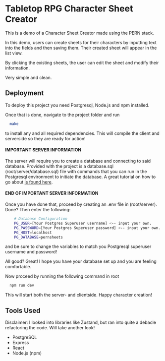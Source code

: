 
# Tabletop RPG Character Sheet Creator

This is a demo of a Character Sheet Creator made using the PERN stack. 

In this demo, users can create sheets for their characters by inputting text into the fields and then saving them. Their created sheet will appear in the list view.

By clicking the existing sheets, the user can edit the sheet and modify their information.

Very simple and clean. 


## Deployment

To deploy this project you need Postgresql, Node.js and npm installed. 

Once that is done, navigate to the project folder and run
```bash
  make
```
to install any and all required dependencies.
This will compile the client and serverside so they are ready for action!


#### IMPORTANT SERVER INFORMATION
The server will require you to create a database and connecting to said database.
Provided with the project is a database.sql (root/server/database.sql) file with commands that you can run in the Postgresql environment to initiate the database. A great tutorial on how to go about [is found here](https://neon.tech/postgresql/postgresql-getting-started/install-postgresql).
#### END OF IMPORTANT SERVER INFORMATION

Once you have done that, proceed by creating an .env file in (root/server). Done?
Then enter the following:

```bash
    # Database Configuration
    PG_USER=[Your Postgres Superuser username] <-- input your own.
    PG_PASSWORD=[Your Postgres Superuser password] <-- input your own.
    PG_HOST=localhost
    PG_DATABASE=pernsheets
```
and be sure to change the variables to match you Postgresql superuser username and password!

All good? Great! I hope you have your database set up and you are feeling comfortable.

Now proceed by running the following command in root

```bash
  npm run dev
```

This will start both the server- and clientside. Happy character creation! 
## Tools Used

Disclaimer: I looked into libraries like Zustand, but ran into quite a debacle refactoring the code. Will take another look!

- PostgreSQL
- Express
- React
- Node.js (npm)